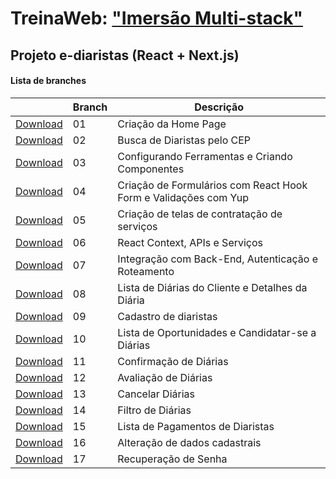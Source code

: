 # TreinaWeb: ["Imersão Multi-stack"](https://www.treinaweb.com.br/painel/multi-stack)

## Projeto e-diaristas (React + Next.js)

#### Lista de branches

|                                                                                     | Branch | Descrição                   |
| ----------------------------------------------------------------------------------- | ------ | --------------------------- |
| [Download](https://github.com/treinaweb/multistack-ediaristas-react/archive/01.zip) | 01     | Criação da Home Page        |
| [Download](https://github.com/treinaweb/multistack-ediaristas-react/archive/02.zip) | 02     | Busca de Diaristas pelo CEP |
| [Download](https://github.com/treinaweb/multistack-ediaristas-react/archive/03.zip) | 03     | Configurando Ferramentas e Criando Componentes |
| [Download](https://github.com/treinaweb/multistack-ediaristas-react/archive/04.zip) | 04     | Criação de Formulários com React Hook Form e Validações com Yup |
| [Download](https://github.com/treinaweb/multistack-ediaristas-react/archive/05.zip) | 05     | Criação de telas de contratação de serviços |
| [Download](https://github.com/treinaweb/multistack-ediaristas-react/archive/06.zip) | 06     | React Context, APIs e Serviços |
| [Download](https://github.com/treinaweb/multistack-ediaristas-react/archive/07.zip) | 07     | Integração com Back-End, Autenticação e Roteamento |
| [Download](https://github.com/treinaweb/multistack-ediaristas-react/archive/08.zip) | 08     | Lista de Diárias do Cliente e Detalhes da Diária |
| [Download](https://github.com/treinaweb/multistack-ediaristas-react/archive/09.zip) | 09     | Cadastro de diaristas |
| [Download](https://github.com/treinaweb/multistack-ediaristas-react/archive/10.zip) | 10     | Lista de Oportunidades e Candidatar-se a Diárias |
| [Download](https://github.com/treinaweb/multistack-ediaristas-react/archive/11.zip) | 11     | Confirmação de Diárias |
| [Download](https://github.com/treinaweb/multistack-ediaristas-react/archive/12.zip) | 12     | Avaliação de Diárias |
| [Download](https://github.com/treinaweb/multistack-ediaristas-react/archive/13.zip) | 13     | Cancelar Diárias |
| [Download](https://github.com/treinaweb/multistack-ediaristas-react/archive/14.zip) | 14     | Filtro de Diárias |
| [Download](https://github.com/treinaweb/multistack-ediaristas-react/archive/15.zip) | 15     | Lista de Pagamentos de Diaristas |
| [Download](https://github.com/treinaweb/multistack-ediaristas-react/archive/16.zip) | 16     | Alteração de dados cadastrais |
| [Download](https://github.com/treinaweb/multistack-ediaristas-react/archive/17.zip) | 17     | Recuperação de Senha |
